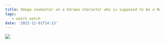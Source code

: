 ```yaml
---
title: Omega seamaster on a kdrama character who is supposed to be a North Korean military captain
tags: 
   - watch watch
date: '2022-12-01T14:13'
---
```


![](/post-assets/crash-landing-on-you-omega.jpg)

